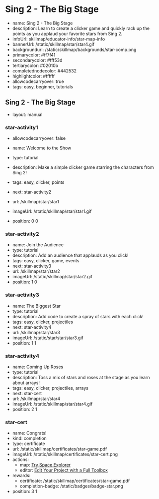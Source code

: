 # Sing 2 - The Big Stage
* name: Sing 2 - The Big Stage
* description: Learn to create a clicker game and quickly rack up the points as you applaud your favorite stars from Sing 2.
* infoUrl: skillmap/educator-info/star-map-info
* bannerUrl: /static/skillmap/star/star4.gif
* backgroundurl: /static/skillmap/backgrounds/star-comp.png 
* primarycolor: #ff7f41
* secondarycolor: #fff53d
* tertiarycolor: #02010b
* completednodecolor: #442532
* highlightcolor: #ffffff
* allowcodecarryover: true
* tags: easy, beginner, tutorials


## Sing 2 - The Big Stage
* layout: manual


### star-activity1
* allowcodecarryover: false

* name: Welcome to the Show
* type: tutorial
* description: Make a simple clicker game starring the characters from Sing 2!
* tags: easy, clicker, points
* next: star-activity2
* url: /skillmap/star/star1 
* imageUrl: /static/skillmap/star/star1.gif
* position: 0 0



### star-activity2
* name: Join the Audience
* type: tutorial
* description: Add an audience that applauds as you click! 
* tags: easy, clicker, game, events
* next: star-activity3
* url: /skillmap/star/star2 
* imageUrl: /static/skillmap/star/star2.gif
* position: 1 0


### star-activity3
* name: The Biggest Star
* type: tutorial
* description: Add code to create a spray of stars with each click!
* tags: easy, clicker, projectiles
* next: star-activity4
* url: /skillmap/star/star3 
* imageUrl: /static/star/star/star3.gif
* position: 1 1


### star-activity4
* name: Coming Up Roses
* type: tutorial
* description: Toss a mix of stars and roses at the stage as you learn about arrays!
* tags: easy, clicker, projectiles, arrays
* next: star-cert
* url: /skillmap/star/star4 
* imageUrl: /static/skillmap/star/star4.gif
* position: 2 1


### star-cert
* name: Congrats!
* kind: completion
* type: certificate
* url: /static/skillmap/certificates/star-game.pdf
* imageUrl: /static/skillmap/certificates/star-cert.png
* actions:
    * map: [Try Space Explorer](/skillmap/space)
    * editor: [Edit Your Project with a Full Toolbox](/)
* rewards:
    * certificate: /static/skillmap/certificates/star-game.pdf
    * completion-badge: /static/badges/badge-star.png
* position: 3 1


